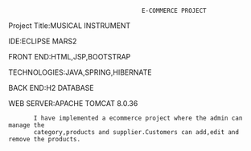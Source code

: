                                          E-COMMERCE PROJECT
Project Title:MUSICAL INSTRUMENT


IDE:ECLIPSE MARS2


FRONT END:HTML,JSP,BOOTSTRAP


TECHNOLOGIES:JAVA,SPRING,HIBERNATE


BACK END:H2 DATABASE


WEB SERVER:APACHE TOMCAT 8.0.36
           
           
           
           I have implemented a ecommerce project where the admin can manage the 
           category,products and supplier.Customers can add,edit and remove the products.
           
            

